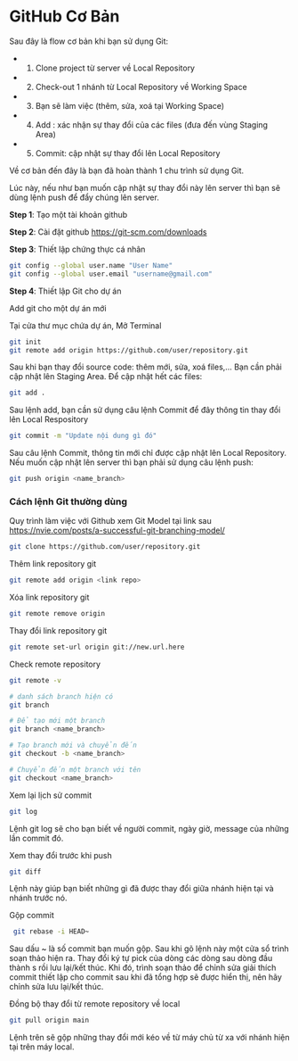# GitHub Cơ Bản

Sau đây là flow cơ bản khi bạn sử dụng Git:

- 1. Clone project từ server về Local Repository

- 2. Check-out 1 nhánh từ Local Repository về Working Space

- 3. Bạn sẽ làm việc (thêm, sửa, xoá tại Working Space)

- 4. Add : xác nhận sự thay đổi của các files (đưa đến vùng Staging Area)

- 5. Commit: cập nhật sự thay đổi lên Local Repository

Về cơ bản đến đây là bạn đã hoàn thành 1 chu trình sử dụng Git.

Lúc này, nếu như bạn muốn cập nhật sự thay đổi này lên server thì bạn sẽ dùng lệnh push để đẩy chúng lên server.

**Step 1**: Tạo một tài khoản github

**Step 2**: Cài đặt github <https://git-scm.com/downloads>

**Step 3**: Thiết lập chứng thực cá nhân

```bash
git config --global user.name "User Name"
git config --global user.email "username@gmail.com"
```

**Step 4**: Thiết lập Git cho dự án

Add git cho một dự án mới

Tại cửa thư mục chứa dự án, Mở Terminal

```bash
git init
git remote add origin https://github.com/user/repository.git
```


Sau khi bạn thay đổi source code: thêm mới, sửa, xoá files,… Bạn cần phải cập nhật lên Staging Area. Để cập nhật hết các files:

```bash
git add .
```

Sau lệnh add, bạn cần sử dụng câu lệnh Commit để đây thông tin thay đổi lên Local Respository

```bash
git commit -m "Update nội dung gì đó"
```

Sau câu lệnh Commit, thông tin mới chỉ được cập nhật lên Local Repository. Nếu muốn cập nhật lên server thì bạn phải sử dụng câu lệnh push:

```bash
git push origin <name_branch>
```



### Cách lệnh Git thường dùng

Quy trình làm việc với Github xem Git Model tại link sau <https://nvie.com/posts/a-successful-git-branching-model/>

```bash
git clone https://github.com/user/repository.git

```

Thêm link repository git

```bash
git remote add origin <link repo>
```

Xóa link repository git

```bash
git remote remove origin
```

Thay đổi link repository git

```bash
git remote set-url origin git://new.url.here
```

Check remote repository

```bash
git remote -v
```

```bash
# danh sách branch hiện có
git branch

# Để tạo mới một branch
git branch <name_branch>

# Tạo branch mới và chuyển đến
git checkout -b <name_branch>

# Chuyển đến một branch với tên
git checkout <name_branch>  

```

Xem lại lịch sử commit

```bash
git log
```

Lệnh git log sẽ cho bạn biết về người commit, ngày giờ, message của những lần commit đó.

Xem thay đổi trước khi push

```bash
git diff
```

Lệnh này giúp bạn biết những gì đã được thay đổi giữa nhánh hiện tại và nhánh trước nó.

Gộp commit

```bash
 git rebase -i HEAD~
```

Sau dấu ~ là số commit bạn muốn gộp. Sau khi gõ lệnh này một cửa sổ trình soạn thảo hiện ra. Thay đổi ký tự pick của dòng các dòng sau dòng đầu thành s rồi lưu lại/kết thúc. Khi đó, trình soạn thảo để chỉnh sửa giải thích commit thiết lập cho commit sau khi đã tổng hợp sẽ được hiển thị, nên hãy chỉnh sửa lưu lại/kết thúc.


Đồng bộ thay đổi từ remote repository về local

```bash
git pull origin main
```

Lệnh trên sẽ gộp những thay đổi mới kéo về từ máy chủ từ xa với nhánh hiện tại trên máy local.
